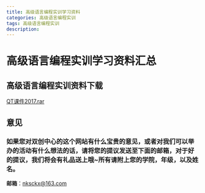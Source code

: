 ```yaml
---
title: 高级语言编程实训学习资料
categories: 高级语言编程实训
tags: 高级语言编程实训
description: 
---
```


# 高级语言编程实训学习资料汇总

<!--more-->

## 高级语言编程实训资料下载

[QT课件2017.rar](https://gitee.com/nksckx/gaojiyuyanbianchengshixun/raw/master/QT课件2017.rar)



## 意见

### 如果您对双创中心的这个网站有什么宝贵的意见，或者对我们可以举办的活动有什么想法的话，请将您的提议发送至下面的邮箱，对于好的提议，我们将会有礼品送上哦~所有请附上您的学院，年级，以及姓名。

**邮箱**：nksckx@163.com

